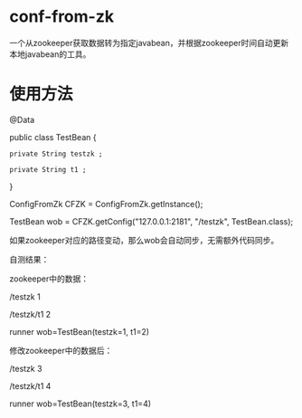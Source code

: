 # conf-from-zk
一个从zookeeper获取数据转为指定javabean，并根据zookeeper时间自动更新本地javabean的工具。
# 使用方法
@Data

public class TestBean {

    private String testzk ;
    
    private String t1 ; 
    
}

ConfigFromZk CFZK = ConfigFromZk.getInstance();

TestBean wob = CFZK.getConfig("127.0.0.1:2181", "/testzk", TestBean.class);

如果zookeeper对应的路径变动，那么wob会自动同步，无需额外代码同步。

自测结果：

zookeeper中的数据：

/testzk 1

/testzk/t1 2

 runner wob=TestBean(testzk=1, t1=2) 
 
 
 修改zookeeper中的数据后：
 
 /testzk 3
 
/testzk/t1 4
 
runner wob=TestBean(testzk=3, t1=4) 
